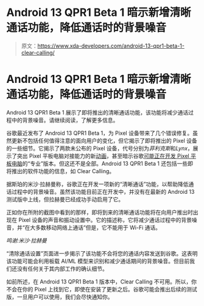 # Android 13 QPR1 Beta 1 暗示新增清晰通话功能，降低通话时的背景噪音

> 原文：<https://www.xda-developers.com/android-13-qpr1-beta-1-clear-calling/>

# Android 13 QPR1 Beta 1 暗示新增清晰通话功能，降低通话时的背景噪音

Android 13 QPR1 Beta 1 展示了即将推出的清晰通话功能，该功能将减少通话过程中的背景噪音。请继续阅读，了解更多信息。

谷歌最近发布了 Android 13 QPR1 Beta 1，为 Pixel 设备带来了几个错误修复。虽然更新不包括任何值得注意的面向用户的变化，但它揭示了即将推出的 Pixel 设备的一些细节。它揭示了两款未公布的 Pixel 设备，代号分别为*菲利克斯*和*Lynx*，展示了突出 Pixel 平板电脑对接能力的新[动画](https://www.xda-developers.com/android-13-qpr1-beta-1-pixel-tablet-docking-animations/)，甚至暗示谷歌[可能正在开发 Pixel 平板电脑](https://www.xda-developers.com/google-pixel-tablet-pro-leak/)的“专业”版本。但这还不是全部。Android 13 QPR1 Beta 1 还包括一些即将推出的软件功能的信息，如 Clear Calling。

据斯珀的米沙·拉赫曼称，谷歌正在开发一项新的“清晰通话”功能，以帮助降低通话过程中的背景噪音。虽然该功能目前正在开发中，并没有在最新的 Android 13 测试版中上线，但拉赫曼已经成功手动启用了它。

正如你在所附的截图中看到的那样，即将到来的清晰通话功能将在向用户推出时出现在 Pixel 设备的声音和振动设置中。它的描述称，它将减少通话过程中的背景噪音，并“在大多数移动网络上通话”但是，它不能用于 Wi-Fi 通话。

*鸣谢:米沙·拉赫曼*

“清除通话设置”页面进一步揭示了该功能不会将您的通话内容发送到谷歌。这表明该功能可能会利用板载 AI/ML 模型来识别和减少通话期间的背景噪音。但目前我们还没有任何关于其内部工作的确认细节。

如前所述，在 Android 13 QPR1 Beta 1 版本中，Clear Calling 不可用。所以，你不会在你的 Pixel 上找到它，即使在安装了更新之后。谷歌可能会推出后续的测试版，一旦用户可以使用，我们会尽快通知你。